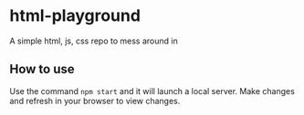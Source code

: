 # html-playground
A simple html, js, css repo to mess around in 

## How to use
Use the command `npm start` and it will launch a local server. Make changes and refresh in your browser to view changes.